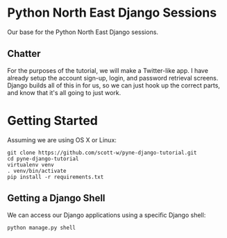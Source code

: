 Python North East Django Sessions
==================================

Our base for the Python North East Django sessions.

Chatter
-------

For the purposes of the tutorial, we will make a Twitter-like app.
I have already setup the account sign-up, login, and password retrieval screens.
Django builds all of this in for us, so we can just hook up the correct parts,
and know that it's all going to just work.

Getting Started
===============

Assuming we are using OS X or Linux:

```
git clone https://github.com/scott-w/pyne-django-tutorial.git
cd pyne-django-tutorial
virtualenv venv
. venv/bin/activate
pip install -r requirements.txt
```

Getting a Django Shell
----------------------

We can access our Django applications using a specific Django shell:

```
python manage.py shell
```
